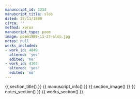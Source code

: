 ```yaml
---
manuscript_id: 1213
manuscript_title: slob
dated: 27/11/1989
circa: ''
method: xerox
manuscript_type: poem
image: poem1989-11-27-slob.jpg
notes: null
works_included:
- work_id: 4849
  altered: 'yes'
  edited: 'no'
- work_id: 4103
  altered: 'yes'
  edited: 'no'
---
```


{{ section_title() }}
{{ manuscript_info() }}
{{ section_image() }}
{{ notes_section() }}
{{ works_section() }}
